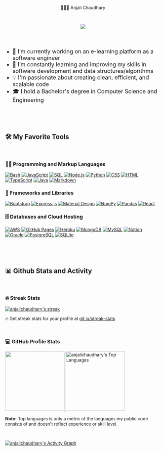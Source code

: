 <p align="center">
  👩🏽‍💻 Anjali Chaudhary
</p>

<br/>

<p align="center">
  <a href="https://github.com/anjalichaudhary/readme-typing-svg">
    <img src="https://readme-typing-svg.demolab.com?font=Fira+Code&pause=1000&width=435&lines=Full-stack+web+developer;+5%2B+years+of+coding+experience&font=Fira%20Code&center=true&width=440&height=45&color=36BCF7FF&vCenter=true&pause=1000&size=22" /></a>
</p>

<br/>
<br/>


<ul>
  <li style="font-size:18px">
    🔭 I’m currently working on an e-learning platform as a software engineer
  </li>
  <li style="font-size:18px">
    🌱 I’m constantly learning and improving my skills in software development and data structures/algorithms
  </li>
  <li style="font-size:18px">
    💡 I'm passionate about creating clean, efficient, and scalable code
  </li>
  <li style="font-size:18px">
  🎓 I hold a Bachelor's degree in Computer Science and Engineering
  </li>
</ul>

<br/>
<br/>
<br/>


  <summary><h2>🛠️ My Favorite Tools</h2></summary>
  <br/>

  <h3>👨‍💻 Programming and Markup Languages</h3>

  <p>
      <a href="https://github.com/search?q=user%3Aanjalichaudhary+language%3Abash"><img alt="Bash" src="https://img.shields.io/badge/Bash-121011.svg?logo=gnu-bash&logoColor=white"></a>
      <a href="https://github.com/search?q=user%3Aanjalichaudhary+language%3Ajavascript"><img alt="JavaScript" src="https://img.shields.io/badge/JavaScript-F7DF1E.svg?logo=javascript&logoColor=black"></a>
      <a href="https://github.com/search?q=user%3Aanjalichaudhary+language%3Asql"><img alt="SQL" src="https://custom-icon-badges.demolab.com/badge/SQL-025E8C.svg?logo=database&logoColor=white"></a>
      <a href="https://github.com/search?q=user%3Aanjalichaudhary+language%3Ajavascript"><img alt="Node.js" src="https://img.shields.io/badge/Node.js-43853D.svg?logo=node.js&logoColor=white"></a>
      <a href="https://github.com/search?q=user%3Aanjalichaudhary+language%3Apython"><img alt="Python" src="https://img.shields.io/badge/Python-14354C.svg?logo=python&logoColor=white"></a>
      <a href="https://github.com/search?q=user%3Aanjalichaudhary+language%3Acss"><img alt="CSS" src="https://img.shields.io/badge/CSS-1572B6.svg?logo=css3&logoColor=white"></a>
      <a href="https://github.com/search?q=user%3Aanjalichaudhary+language%3Ahtml"><img alt="HTML" src="https://img.shields.io/badge/HTML-E34F26.svg?logo=html5&logoColor=white"></a>
      <a href="https://github.com/search?q=user%3Aanjalichaudhary+language%3AtypeScript"><img alt="TypeScript" src="https://img.shields.io/badge/TypeScript-007ACC.svg?logo=typescript&logoColor=white"></a>
      <a href="https://github.com/search?q=user%3Aanjalichaudhary+language%3Ajava"><img alt="Java" src="https://custom-icon-badges.demolab.com/badge/Java-007396.svg?logo=java&logoColor=white"></a>
      <a href="https://github.com/search?q=user%3Aanjalichaudhary+language%3Amarkdown"><img alt="Markdown" src="https://img.shields.io/badge/Markdown-000000.svg?logo=markdown&logoColor=white"></a>
  </p>

  <h3>🧰 Frameworks and Libraries</h3>

  <p>
      <a href="#"><img alt="Bootstrap" src="https://img.shields.io/badge/Bootstrap-7952B3.svg?logo=bootstrap&logoColor=white"></a>
      <a href="#"><img alt="Express.js" src="https://img.shields.io/badge/Express.js-404d59.svg?logo=express&logoColor=white"></a>
      <a href="#"><img alt="Material Design" src="https://img.shields.io/badge/Material%20Design-0081CB.svg?logo=material-design&logoColor=white"></a>
      <a href="#"><img alt="NumPy" src="https://img.shields.io/badge/Numpy-013243.svg?logo=numpy&logoColor=white"></a>
      <a href="#"><img alt="Pandas" src="https://img.shields.io/badge/Pandas-150458.svg?logo=pandas&logoColor=white"></a>
      <a href="#"><img alt="React" src="https://img.shields.io/badge/React-20232a.svg?logo=react&logoColor=%2361DAFB"></a>
  </p>

  <h3>🗄️ Databases and Cloud Hosting</h3>

  <p>
      <a href="https://aws.amazon.com/about-aws/global-infrastructure/regional-product-services/"><img alt="AWS" src="https://img.shields.io/badge/AWS-orange"></a>
      <a href="#"><img alt="GitHub Pages" src="https://img.shields.io/badge/GitHub%20Pages-327FC7.svg?logo=github&logoColor=white"></a>
      <a href="#"><img alt="Heroku" src="https://img.shields.io/badge/Heroku-430098.svg?logo=heroku&logoColor=white"></a>
      <a href="#"><img alt="MongoDB" src ="https://img.shields.io/badge/MongoDB-4ea94b.svg?logo=mongodb&logoColor=white"></a>
      <a href="#"><img alt="MySQL" src="https://img.shields.io/badge/MySQL-00f.svg?logo=mysql&logoColor=white"></a>
      <a href="#"><img alt="Notion" src="https://img.shields.io/badge/Notion-010101.svg?logo=notion&logoColor=white"></a>
      <a href="#"><img alt="Oracle" src ="https://img.shields.io/badge/Oracle-F00000.svg?logo=oracle&logoColor=white"></a>
      <a href="#"><img alt="PostgreSQL" src ="https://img.shields.io/badge/PostgreSQL-316192.svg?logo=postgresql&logoColor=white"></a>
      <a href="#"><img alt="SQLite" src ="https://img.shields.io/badge/SQLite-07405e.svg?logo=sqlite&logoColor=white"></a>
  </p>

<br/>
<br/>
<br/>

<summary><h2>📊 Github Stats and Activity</h2></summary>

<br/>

<h3>🔥 Streak Stats</h3>

  <!-- GitHub Readme Streak Stats - https://github.com/DenverCoder1/github-readme-streak-stats -->
  <p>
    <a href="https://github.com/anjalichaudhary">
      <img title="🔥 Get streak stats for your profile at git.io/streak-stats" alt="anjalichaudhary's streak" src="https://streak-stats.demolab.com/?user=anjalichaudhary&theme=react&hide_border=true"/>
    </a>
    <p>🔥 Get streak stats for your profile at <a href="https://git.io/streak-stats">git.io/streak-stats</a></p>
  </p>

  <br/>

  <h3>💻 GitHub Profile Stats</h3>
<!-- <a href="https://github.com/anuraghazra/github-readme-stats"><img alt="anjalichaudhary's Github Stats" src="https://denvercoder1-github-readme-stats.vercel.app/api/?username=anjalichaudhary&show_icons=true&include_all_commits=true&count_private=true&theme=react&hide_border=true&bg_color=1F222E&title_color=F85D7F&icon_color=F8D866" height="192px"/></a> -->

<a href="https://github.com/anjalichaudhary"><img alt="" src="https://denvercoder1-github-readme-stats.vercel.app/api/?username=anjalichaudhary&show_icons=true&include_all_commits=true&count_private=true&theme=react&hide_border=true&bg_color=1F222E&title_color=G85D7F&icon_color=F8D866" height="192px"/> </a>
<a href="https://github.com/anjalichaudhary"><img alt="anjalichaudhary's Top Languages" src="https://denvercoder1-github-readme-stats.vercel.app/api/top-langs/?username=anjalichaudhary&langs_count=8&layout=compact&theme=react&hide_border=true&bg_color=1F222E&title_color=G85D7F&icon_color=F8D866&hide=Jupyter%20Notebook,Roff" height="192px"/></a>
<br/>

<b>Note:</b> Top languages is only a metric of the languages my public code consists of and doesn't reflect experience or skill level.

<br/>

<a href="https://github.com/anjalichaudhary"><img alt="anjalichaudhary's Activity Graph" src="https://github-readme-activity-graph.vercel.app/graph?username=anjalichaudhary&bg_color=1F222E&color=F8D866&line=F85D7F&point=FFFFFF&hide_border=true" /></a>

